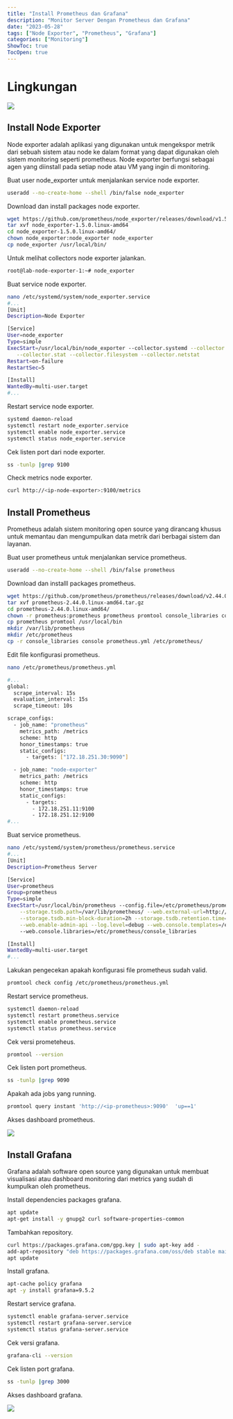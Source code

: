 ```yaml
---
title: "Install Prometheus dan Grafana"
description: "Monitor Server Dengan Prometheus dan Grafana"
date: "2023-05-28"
tags: ["Node Exporter", "Prometheus", "Grafana"]
categories: ["Monitoring"]
ShowToc: true
TocOpen: true
---
```


# Lingkungan


![](/images/diagram-prometheus.png)

## Install Node Exporter

Node exporter adalah aplikasi yang digunakan untuk mengekspor metrik dari sebuah sistem atau node ke dalam format yang dapat digunakan oleh sistem monitoring seperti prometheus. Node exporter berfungsi sebagai agen yang diinstall pada setiap node atau VM yang ingin di monitoring.

Buat user node_exporter untuk menjalankan service node exporter.

```bash
useradd --no-create-home --shell /bin/false node_exporter
```

Download dan install packages node exporter.

```bash
wget https://github.com/prometheus/node_exporter/releases/download/v1.5.0/node_exporter-1.5.0.linux-amd64.tar.gz
tar xvf node_exporter-1.5.0.linux-amd64
cd node_exporter-1.5.0.linux-amd64/
chown node_exporter:node_exporter node_exporter
cp node_exporter /usr/local/bin/
```

Untuk melihat collectors node exporter jalankan.

```bash
root@lab-node-exporter-1:~# node_exporter
```

Buat service node exporter.

```bash
nano /etc/systemd/system/node_exporter.service
#...
[Unit]
Description=Node Exporter

[Service]
User=node_exporter
Type=simple
ExecStart=/usr/local/bin/node_exporter --collector.systemd --collector.cpu --collector.meminfo --collector.loadavg --collector.uname \
   --collector.stat --collector.filesystem --collector.netstat
Restart=on-failure
RestartSec=5

[Install]
WantedBy=multi-user.target
#...
```

Restart service node exporter.

```bash
systemd daemon-reload
systemctl restart node_exporter.service
systemctl enable node_exporter.service
systemctl status node_exporter.service
```

Cek listen port dari node exporter.

```bash
ss -tunlp |grep 9100
```

Check metrics node exporter.

```bash
curl http://<ip-node-exporter>:9100/metrics
```

## Install Prometheus

Prometheus adalah sistem monitoring open source yang dirancang khusus untuk memantau dan mengumpulkan data metrik dari berbagai sistem dan layanan.

Buat user prometheus untuk menjalankan service prometheus.

```bash
useradd --no-create-home --shell /bin/false prometheus
```

Download dan installl packages prometheus.

```bash
wget https://github.com/prometheus/prometheus/releases/download/v2.44.0/prometheus-2.44.0.linux-amd64.tar.gz
tar xvf prometheus-2.44.0.linux-amd64.tar.gz
cd prometheus-2.44.0.linux-amd64/
chown -r prometheus:prometheus prometheus promtool console_libraries consoles prometheus.yml
cp prometheus promtool /usr/local/bin
mkdir /var/lib/prometheus
mkdir /etc/prometheus
cp -r console_libraries console prometheus.yml /etc/prometheus/
```

Edit file konfigurasi prometheus.

```bash
nano /etc/prometheus/prometheus.yml

#...
global:
  scrape_interval: 15s
  evaluation_interval: 15s
  scrape_timeout: 10s

scrape_configs:
  - job_name: "prometheus"
    metrics_path: /metrics
    scheme: http
    honor_timestamps: true
    static_configs:
      - targets: ["172.18.251.30:9090"]

  - job_name: "node-exporter"
    metrics_path: /metrics
    scheme: http
    honor_timestamps: true
    static_configs:
      - targets:
        - 172.18.251.11:9100
        - 172.18.251.12:9100
#...
```

Buat service prometheus.

```bash
nano /etc/systemd/system/prometheus/prometheus.service
#...
[Unit]
Description=Prometheus Server

[Service]
User=prometheus
Group=prometheus
Type=simple
ExecStart=/usr/local/bin/prometheus --config.file=/etc/prometheus/prometheus.yml \
    --storage.tsdb.path=/var/lib/prometheus/ --web.external-url=http://172.18.251.30:9090 --storage.tsdb.max-block-duration=2h \
    --storage.tsdb.min-block-duration=2h --storage.tsdb.retention.time=365d --storage.tsdb.wal-compression --web.enable-lifecycle \
    --web.enable-admin-api --log.level=debug --web.console.templates=/etc/prometheus/consoles
    --web.console.libraries=/etc/prometheus/console_libraries

[Install]
WantedBy=multi-user.target
#...
```

Lakukan pengecekan apakah konfigurasi file prometheus sudah valid.

```bash
promtool check config /etc/prometheus/prometheus.yml
```

Restart service prometheus.

```bash
systemctl daemon-reload
systemctl restart prometheus.service
systemctl enable prometheus.service
systemctl status prometheus.service
```

Cek versi prometeheus.

```bash
promtool --version
```

Cek listen port prometheus.

```bash
ss -tunlp |grep 9090
```

Apakah ada jobs yang running.

```bash
promtool query instant 'http://<ip-prometheus>:9090'  'up==1'
```

Akses dashboard prometheus.

![](/images/dashboard-prometheus.png)

## Install Grafana

Grafana adalah software open source yang digunakan untuk membuat visualisasi atau dashboard monitoring dari metrics yang sudah di kumpulkan oleh prometheus.

Install dependencies packages grafana.

```bash
apt update
apt-get install -y gnupg2 curl software-properties-common
```

Tambahkan repository.

```bash
curl https://packages.grafana.com/gpg.key | sudo apt-key add -
add-apt-repository "deb https://packages.grafana.com/oss/deb stable main"
apt update
```

Install grafana.

```bash
apt-cache policy grafana
apt -y install grafana=9.5.2
```

Restart service grafana.

```bash
systemctl enable grafana-server.service
systemctl restart grafana-server.service
systemctl status grafana-server.service
```

Cek versi grafana.

```bash
grafana-cli --version
```

Cek listen port grafana.

```bash
ss -tunlp |grep 3000
```

Akses dashboard grafana.

![](/images/dashboard-grafana.png)